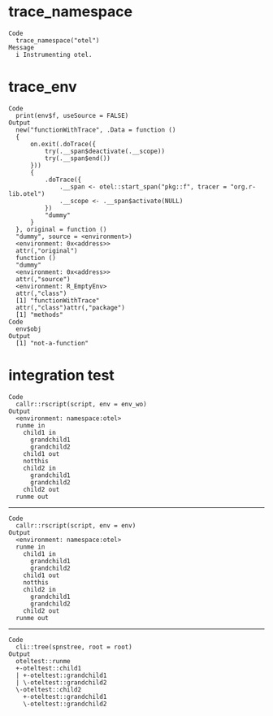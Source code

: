 # trace_namespace

    Code
      trace_namespace("otel")
    Message
      i Instrumenting otel.

# trace_env

    Code
      print(env$f, useSource = FALSE)
    Output
      new("functionWithTrace", .Data = function () 
      {
          on.exit(.doTrace({
              try(.__span$deactivate(.__scope))
              try(.__span$end())
          }))
          {
              .doTrace({
                  .__span <- otel::start_span("pkg::f", tracer = "org.r-lib.otel")
                  .__scope <- .__span$activate(NULL)
              })
              "dummy"
          }
      }, original = function () 
      "dummy", source = <environment>)
      <environment: 0x<address>>
      attr(,"original")
      function () 
      "dummy"
      <environment: 0x<address>>
      attr(,"source")
      <environment: R_EmptyEnv>
      attr(,"class")
      [1] "functionWithTrace"
      attr(,"class")attr(,"package")
      [1] "methods"
    Code
      env$obj
    Output
      [1] "not-a-function"

# integration test

    Code
      callr::rscript(script, env = env_wo)
    Output
      <environment: namespace:otel>
      runme in
        child1 in
          grandchild1
          grandchild2
        child1 out
        notthis
        child2 in
          grandchild1
          grandchild2
        child2 out
      runme out

---

    Code
      callr::rscript(script, env = env)
    Output
      <environment: namespace:otel>
      runme in
        child1 in
          grandchild1
          grandchild2
        child1 out
        notthis
        child2 in
          grandchild1
          grandchild2
        child2 out
      runme out

---

    Code
      cli::tree(spnstree, root = root)
    Output
      oteltest::runme
      +-oteltest::child1
      | +-oteltest::grandchild1
      | \-oteltest::grandchild2
      \-oteltest::child2
        +-oteltest::grandchild1
        \-oteltest::grandchild2

